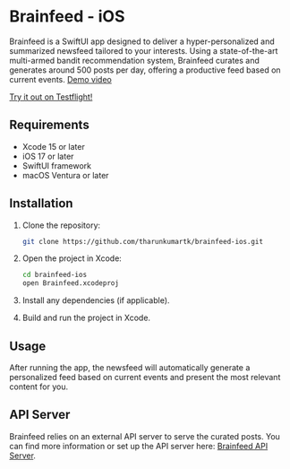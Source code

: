 # Brainfeed - iOS

Brainfeed is a SwiftUI app designed to deliver a hyper-personalized and summarized newsfeed tailored to your interests. Using a state-of-the-art multi-armed bandit recommendation system, Brainfeed curates and generates around 500 posts per day, offering a productive feed based on current events. [Demo video](https://x.com/tiruppali/status/1843475795467219428)

[Try it out on Testflight!](https://testflight.apple.com/join/Ap1Jgw8a)

## Requirements
- Xcode 15 or later
- iOS 17 or later
- SwiftUI framework
- macOS Ventura or later

## Installation

1. Clone the repository:
    ```bash
    git clone https://github.com/tharunkumartk/brainfeed-ios.git
    ```
2. Open the project in Xcode:
    ```bash
    cd brainfeed-ios
    open Brainfeed.xcodeproj
    ```

3. Install any dependencies (if applicable).

4. Build and run the project in Xcode.

## Usage

After running the app, the newsfeed will automatically generate a personalized feed based on current events and present the most relevant content for you. 

## API Server

Brainfeed relies on an external API server to serve the curated posts. You can find more information or set up the API server here: [Brainfeed API Server](https://github.com/tharunkumartk/brainfeed-api-server).
